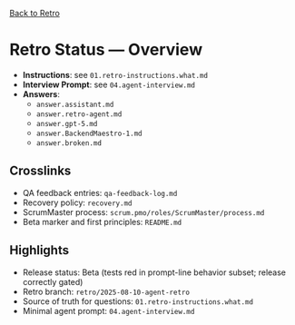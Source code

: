 [Back to Retro](../)

# Retro Status — Overview

- **Instructions**: see `01.retro-instructions.what.md`
- **Interview Prompt**: see `04.agent-interview.md`
- **Answers**:
  - `answer.assistant.md`
  - `answer.retro-agent.md`
  - `answer.gpt-5.md`
  - `answer.BackendMaestro-1.md`
  - `answer.broken.md`

## Crosslinks
- QA feedback entries: `qa-feedback-log.md`
- Recovery policy: `recovery.md`
- ScrumMaster process: `scrum.pmo/roles/ScrumMaster/process.md`
- Beta marker and first principles: `README.md`

## Highlights
- Release status: Beta (tests red in prompt-line behavior subset; release correctly gated)
- Retro branch: `retro/2025-08-10-agent-retro`
- Source of truth for questions: `01.retro-instructions.what.md`
- Minimal agent prompt: `04.agent-interview.md`


